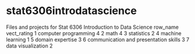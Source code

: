 # stat6306introdatascience
Files and projects for Stat 6306 Introduction to Data Science
                               row_name vect_rating
1                  computer programming           4
2                                  math           4
3                            statistics           2
4                      machine learning           1
5                      domain expertise           3
6 communication and presentation skills           3
7                   data visualization            2
